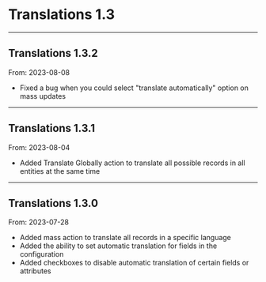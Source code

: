 # Translations 1.3


---

## Translations 1.3.2
From: 2023-08-08

* Fixed a bug when you could select "translate automatically" option on mass updates

---

## Translations 1.3.1
From: 2023-08-04

* Added Translate Globally action to translate all possible records in all entities at the same time

---

## Translations 1.3.0
From: 2023-07-28

* Added mass action to translate all records in a specific language
* Added the ability to set automatic translation for fields in the configuration
* Added checkboxes to disable automatic translation of certain fields or attributes